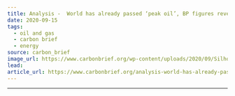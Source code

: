 ```yaml
---
title: Analysis -  World has already passed ‘peak oil’, BP figures reveal
date: 2020-09-15
tags: 
  - oil and gas
  - carbon brief
  - energy
source: carbon_brief
image_url: https://www.carbonbrief.org/wp-content/uploads/2020/09/Silhouette-of-oil-wells-in-desert-at-sunset-Texas-USA-583x372.jpg
lead: 
article_url: https://www.carbonbrief.org/analysis-world-has-already-passed-peak-oil-bp-figures-reveal
---
```


---
